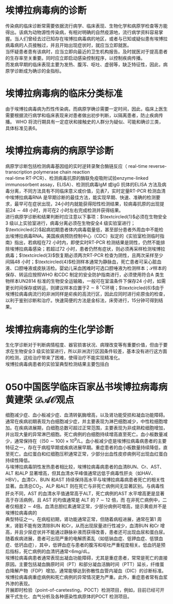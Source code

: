 # 埃博拉病毒病的诊断  
传染病的临床诊断常需要依据流行病学、临床表现、生物化学和病原学检查等方能得出。该病为动物源性传染病，有相对明确的自然疫源地，流行病学资料容易掌握。当人们曾经去过已知存在埃博拉病毒病的地区，或者与已知或疑似患有埃博拉病毒病的人员接触过，并且开始出现症状时，就应当立即就医。  
当怀疑患者患有该病时，应当立即向最近的卫生机构报告。及时就医对于提高患者的生存率至关重要。同时应立即启动感染控制程序，以控制疾病传播。  
而发病早期的临床表现主要为发热、腹泻、呕吐、虚弱等，缺乏特征性，因此，病原学诊断成为确诊的金指标。  
#  埃博拉病毒病的临床分类标准  
由于埃博拉病毒病为烈性传染病，而病原学确诊需要一定时间，因此，临床上医生需要根据流行病学和临床表现来对患者做出初步判断，以隔离患者，防止疾病传播。 WHO 将流行期具有一定症状和接触史的人群分为疑似、可能和确诊三类，具体标准见表6。  
#  埃博拉病毒病的病原学诊断  
病原学诊断包括检测病毒基因组的实时逆转录聚合酶链反应（ real-time reverse-transcription polymerase chain reaction  
real-time RT-PCR）、检测病毒抗原的酶联免疫吸附试验enzyme-linked immunosorbent assay，ELISA）、检测抗病毒IgM 或IgG 抗体的ELISA 方法及病毒分离，不同方法具有不同临床意义或价值，见表7，实时定量RT-PCR 检测血清中埃博拉病毒RNA 是早期诊断的最佳方法，能实现早期、快速、准确的检测要求，最早可在症状出现，24小时内就能获得阳性检测结果，较病毒抗原的出现提前$24\sim48$ 小时，并可在2 小时左右完成检测并获得结果。  
进行病原学诊断和结果判断时应注意以下事项：$\textcircled{1}$必须在生物安全3 级以上实验室进行，病毒分离必须在生物安全4 级实验室进行；$\textcircled{2}$起病初期患者体内病毒载量低，甚至部分患者外周血中不能检出埃博拉病毒RNA。美国疾病预防控制中心（CDC）拟定的《实验室检测临时指  
南》指出，若病程在72 小时内，即使实时RT-PCR 检测结果是阴性，仍然不能排除埃博拉病毒感染；若超过72 小时，患者仍然有症状，则必须再采样检测埃博拉病毒；$\textcircled{3}$恢复期必须两次RT-PCR 检查为阴性，且两次采样至少间隔48 小时；$\textcircled{4}$检测样本通常为静脉血，死亡患者可采心脏血液、口腔唾液或皮肤活检。婴幼儿采血困难时可选口腔唾液为检测样本；$\mathcal{S}$样本的保存、转运应按照WHO 和CDC 制定的安全防护指南进行，必须使用符合A 类生物样本UN2814 标准的生物安全运输箱，一般可在室温条件下保存24 小时，如需更长时间保存或转运，则建议样本应置于$2\sim8\,^{\circ}\mathrm{C}$环境；$\textcircled{6}$由于埃博拉病毒病流行的非洲同样是疟疾的高流行区，因此应同时进行疟原虫的检查，以利于鉴别诊断和治疗。快速简便的方法是金标法，床旁进行，15分钟可得到结果。  
#  埃博拉病毒病的生化学诊断  
生化学诊断对于判断病情程度、器官损害状况、病理改变等有重要价值，但由于要求在生物安全3 级实验室进行，所以非洲流行区因条件较差，基本没有进行这方面的检测，这给治疗带来了困难，使得治疗不能实现精准化。  
埃博拉病毒病患者的实验室典型检测结果主要包括白  
# 050中国医学临床百家丛书埃博拉病毒病 黄建荣 $\mathcal{D A O}$观点  
细胞减少症、血小板减少症、血清转氨酶增高，以及肾功能受损和凝血功能障碍。通常在疾病初期表现为白细胞减少症，并主要表现为淋巴细胞减少，中性粒细胞增加。在疾病进展期，白细胞总数可超过正常范围，主要表现为非成熟粒细胞增加，并出现大量的异常淋巴细胞。死亡病例的白细胞持续增高直至死亡。血小板数量减少，通常保持在（$(50\sim100)\times10^{9}/\mathrm{L}$。血小板减少症是埃博拉病毒病患者的主要特征之一，存在于病程早期或疾病进展早期。重症患者的血小板数量持续降低，直至死亡。血红蛋白和红细胞压积通常正常，少部分出血性皮疹病例可出现血红蛋白持续性降低。  
与埃博拉病毒阴性发热患者相比较，埃博拉病毒病患者的血清BUN、Cr、AST、ALT 和ALP 显著增高，但其血清水平峰值通常远低于病毒性肝炎（如HAV、HBV）。血清Cr、BUN 和AST 持续保持高水平与埃博拉病毒病患者死亡的相关性显著。血清总$\mathrm{CO}_{2}$、ALP 和ALT 则在死亡与非死亡病例间无显著区别。与病毒性肝炎不同，AST 的血清水平值通常高于ALT，死亡病例的AST 水平增高更是显著高于存活病例，且 AST  的均值通常是 ALT  的 $7\sim12$ 倍，而 在非死亡病例中，二者仅相差$2\sim4$倍。血清总胆红素通常正常，少部分病例可增高，提示黄疸并不是埃博拉病毒病的  
典型特征之一。在病程初期，肾功能通常正常，但随着病程进展，通常在第1 周末，肾脏不能有效清除BUN 和Cr，从而出现尿量进行性减少，血清BUN 和Cr 增高，并且少尿症状并不能通过静脉补液而获得改善，患者还可出现血尿和蛋白尿。随着疾病进展，患者可出现严重的电解质紊乱（如低钠血症、低钾血症、低镁血症、低钙血症），其中，低钾血症与患者的腹泻和呕吐严重程度相关。低血钙是预后指标，死亡病例的血清钙通常$<$6mg/dL。  
埃博拉病毒病患者通常表现出凝血功能障碍，尤其是重症患者，常常是死亡的直接原因。主要包括凝血酶原时间（PT）和部分凝血活酶时间（PTT）延长，纤维蛋白降解产物（FDP）增加，通常能够达到弥散性血管内凝血（DIC）的诊断标准。埃博拉病毒病重症病例和死亡病例的异常情况更为严重。此外，重症患者常有血浆外渗的表现。  
开展即时检验（point-of-caretesting，POCT）检测项目，例如，目前已经可开展干式生化、血气分析及各种感染性病原体的POCT 检测项目。  
